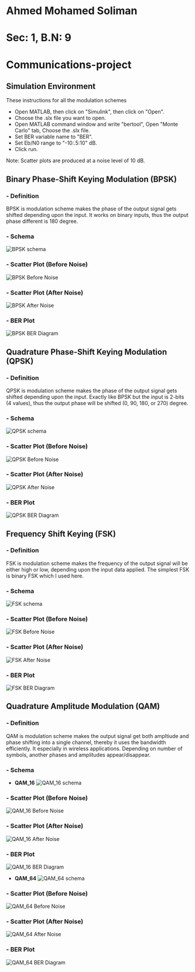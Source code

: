 # Ahmed Mohamed Soliman
# Sec: 1, B.N: 9 
# Communications-project

## Simulation Environment
These instructions for all the modulation schemes 
- Open MATLAB, then click on "Simulink", then click on "Open".
- Choose the .slx file you want to open. 
- Open MATLAB command window and write "bertool", Open "Monte Carlo" tab, Choose the .slx file.
- Set BER variable name to "BER".
- Set Eb/N0 range to "-10:.5:10" dB.
- Click run.

Note: Scatter plots are produced at a noise level of 10 dB.
## **Binary Phase-Shift Keying Modulation (BPSK)**
### - Definition 
BPSK is modulation scheme makes the phase of the output signal gets shifted depending upon the input. It works on binary inputs, thus the output phase different is 180 degree.

### - Schema
![BPSK schema](BPSK.PNG)
### - Scatter Plot (Before Noise)
![BPSK Before Noise](https://github.com/ahmedsoliman11/Communications-project/blob/master/BPSK%20before.jpg)
### - Scatter Plot (After Noise)
![BPSK After Noise](https://github.com/ahmedsoliman11/Communications-project/blob/master/BPSK%20after.jpg)
### - BER Plot
![BPSK BER Diagram](https://github.com/ahmedsoliman11/Communications-project/blob/master/BER%20BPSK.jpg)


## **Quadrature Phase-Shift Keying Modulation (QPSK)**
### - Definition 
QPSK is modulation scheme makes the phase of the output signal gets shifted depending upon the input. Exactly like BPSK but the input is 2-bits (4 values), thus the output phase will be shifted (0, 90, 180, or 270) degree.

### - Schema
![QPSK schema](QPSK.PNG)
### - Scatter Plot (Before Noise)
![QPSK Before Noise](https://github.com/ahmedsoliman11/Communications-project/blob/master/QPSK%20before.jpg)
### - Scatter Plot (After Noise)
![QPSK After Noise](https://github.com/ahmedsoliman11/Communications-project/blob/master/QPSK%20after.jpg)
### - BER Plot
![QPSK BER Diagram](https://github.com/ahmedsoliman11/Communications-project/blob/master/BER%20QPSK.jpg)


## **Frequency Shift Keying (FSK)**
### - Definition 
FSK is modulation scheme makes the frequency of the output signal will be either high or low, depending upon the input data applied. The simplest FSK is binary FSK which I used here.

### - Schema
![FSK schema](FSK.PNG)
### - Scatter Plot (Before Noise)
![FSK Before Noise](https://github.com/ahmedsoliman11/Communications-project/blob/master/FSK%20before.jpg)
### - Scatter Plot (After Noise)
![FSK After Noise](https://github.com/ahmedsoliman11/Communications-project/blob/master/FSK%20after.jpg)
### - BER Plot
![FSK BER Diagram](https://github.com/ahmedsoliman11/Communications-project/blob/master/BER%20FSK.jpg)


## **Quadrature Amplitude Modulation (QAM)**
### - Definition
QAM is modulation scheme makes the output signal get both ampltiude and phase shifting into a single channel, thereby it uses the bandwidth efficiently. It especially in wireless applications. Depending on number of symbols, another phases and amplitudes appear/disappear. 

### - Schema
* **QAM_16**
![QAM_16 schema](QAM_16.PNG)
### - Scatter Plot (Before Noise)
![QAM_16 Before Noise](https://github.com/ahmedsoliman11/Communications-project/blob/master/QAM_16%20before.jpg)
### - Scatter Plot (After Noise)
![QAM_16 After Noise](https://github.com/ahmedsoliman11/Communications-project/blob/master/QAM_16%20after.jpg)
### - BER Plot
![QAM_16 BER Diagram](https://github.com/ahmedsoliman11/Communications-project/blob/master/BER%20QAM_16.jpg)

* **QAM_64**
![QAM_64 schema](QAM_64.PNG)
### - Scatter Plot (Before Noise)
![QAM_64 Before Noise](https://github.com/ahmedsoliman11/Communications-project/blob/master/QAM_64%20before.jpg)
### - Scatter Plot (After Noise)
![QAM_64 After Noise](https://github.com/ahmedsoliman11/Communications-project/blob/master/QAM_64%20after.jpg)
### - BER Plot
![QAM_64 BER Diagram](https://github.com/ahmedsoliman11/Communications-project/blob/master/BER%20QAM_64.jpg)

